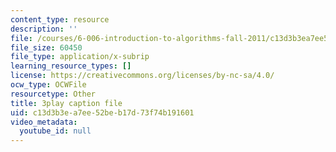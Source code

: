 ```yaml
---
content_type: resource
description: ''
file: /courses/6-006-introduction-to-algorithms-fall-2011/c13d3b3ea7ee52beb17d73f74b191601_AfSk24UTFS8.vtt
file_size: 60450
file_type: application/x-subrip
learning_resource_types: []
license: https://creativecommons.org/licenses/by-nc-sa/4.0/
ocw_type: OCWFile
resourcetype: Other
title: 3play caption file
uid: c13d3b3e-a7ee-52be-b17d-73f74b191601
video_metadata:
  youtube_id: null
---
```

